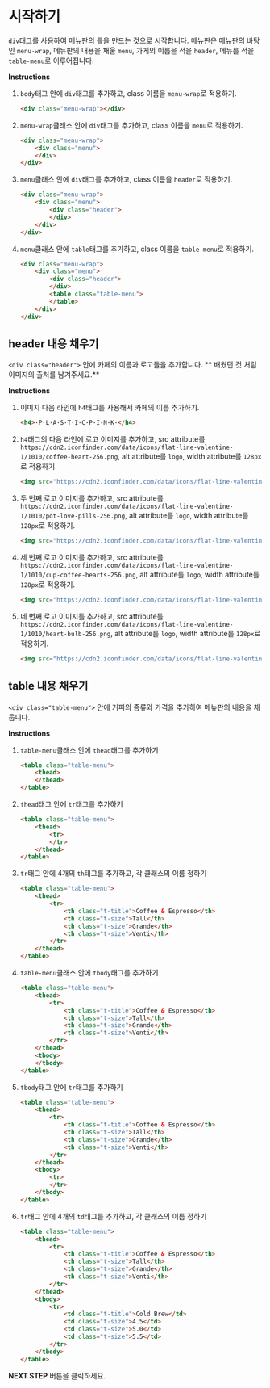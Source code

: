# 시작하기
`div`태그를 사용하여 메뉴판의 틀을 만드는 것으로 시작합니다.
메뉴판은 메뉴판의 바탕인 `menu-wrap`, 메뉴판의 내용을 채울 `menu`,
가게의 이름을 적을 `header`, 메뉴를 적을 `table-menu`로 이루어집니다. 

**Instructions**
1. `body`태그 안에 `div`태그를 추가하고, class 이름을 `menu-wrap`로 적용하기. 
    ```html
    <div class="menu-wrap"></div>
    ```
1. `menu-wrap`클래스 안에 `div`태그를 추가하고, class 이름을 `menu`로 적용하기. 
    ```html
    <div class="menu-wrap">
        <div class="menu">
        </div>
    </div>
    ```
1. `menu`클래스 안에 `div`태그를 추가하고, class 이름을 `header`로 적용하기. 
    ```html
    <div class="menu-wrap">
        <div class="menu">
            <div class="header">
            </div>
        </div>
    </div>
    ```
1. `menu`클래스 안에 `table`태그를 추가하고, class 이름을 `table-menu`로 적용하기. 
    ```html
    <div class="menu-wrap">
        <div class="menu">
            <div class="header">
            </div>
            <table class="table-menu">
            </table>
        </div>
    </div>
    ```

## header 내용 채우기
`<div class="header">` 안에 카페의 이름과 로고들을 추가합니다. 
** 배웠던 것 처럼 이미지의 출처를 남겨주세요.**

**Instructions**

1. 이미지 다음 라인에 `h4`태그를 사용해서 카페의 이름 추가하기.  
    ```html
    <h4>·P·L·A·S·T·I·C·P·I·N·K·</h4> 
    ```

1. `h4`태그의 다음 라인에 로고 이미지를 추가하고, src attribute를 `https://cdn2.iconfinder.com/data/icons/flat-line-valentine-1/1010/coffee-heart-256.png`, alt attribute를 `logo`, width attribute를 `128px`로 적용하기.
    ```html
    <img src="https://cdn2.iconfinder.com/data/icons/flat-line-valentine-1/1010/coffee-heart-256.png" alt="logo" width="128">
    ```
1. 두 번째 로고 이미지를 추가하고, src attribute를 `https://cdn2.iconfinder.com/data/icons/flat-line-valentine-1/1010/pot-love-pills-256.png`, alt attribute를 `logo`, width attribute를 `128px`로 적용하기.
    ```html
    <img src="https://cdn2.iconfinder.com/data/icons/flat-line-valentine-1/1010/pot-love-pills-256.png" alt="logo" width="128">
    ```
1. 세 번째 로고 이미지를 추가하고, src attribute를 `https://cdn2.iconfinder.com/data/icons/flat-line-valentine-1/1010/cup-coffee-hearts-256.png`, alt attribute를 `logo`, width attribute를 `128px`로 적용하기.
    ```html
    <img src="https://cdn2.iconfinder.com/data/icons/flat-line-valentine-1/1010/cup-coffee-hearts-256.png" alt="logo" width="128">
    ```
1. 네 번째 로고 이미지를 추가하고, src attribute를 `https://cdn2.iconfinder.com/data/icons/flat-line-valentine-1/1010/heart-bulb-256.png`, alt attribute를 `logo`, width attribute를 `128px`로 적용하기.
    ```html
    <img src="https://cdn2.iconfinder.com/data/icons/flat-line-valentine-1/1010/heart-bulb-256.png" alt="logo" width="128">
    ```

## table 내용 채우기
`<div class="table-menu">` 안에 커피의 종류와 가격을 추가하여 메뉴판의 내용을 채웁니다. 


**Instructions**

1. `table-menu`클래스 안에 `thead`태그를 추가하기
    ```html
    <table class="table-menu">
        <thead>
        </thead>
    </table>
    ```

1. `thead`태그 안에 `tr`태그를 추가하기
    ```html
    <table class="table-menu">
        <thead>
            <tr>
            </tr>
        </thead>
    </table>
    ```

1. `tr`태그 안에 4개의 `th`태그를 추가하고, 각 클래스의 이름 정하기
    ```html
    <table class="table-menu">
        <thead>
            <tr>
                <th class="t-title">Coffee & Espresso</th>
                <th class="t-size">Tall</th>
                <th class="t-size">Grande</th>
                <th class="t-size">Venti</th>
            </tr>
        </thead>
    </table>
    ```

1. `table-menu`클래스 안에 `tbody`태그를 추가하기
    ```html
    <table class="table-menu">
        <thead>
            <tr>
                <th class="t-title">Coffee & Espresso</th>
                <th class="t-size">Tall</th>
                <th class="t-size">Grande</th>
                <th class="t-size">Venti</th>
            </tr>
        </thead>
        <tbody>
        </tbody>
    </table>
    ```

1. `tbody`태그 안에 `tr`태그를 추가하기
    ```html
    <table class="table-menu">
        <thead>
            <tr>
                <th class="t-title">Coffee & Espresso</th>
                <th class="t-size">Tall</th>
                <th class="t-size">Grande</th>
                <th class="t-size">Venti</th>
            </tr>
        </thead>
        <tbody>
            <tr>
            </tr>
        </tbody>
    </table>
    ```

1. `tr`태그 안에 4개의 `td`태그를 추가하고, 각 클래스의 이름 정하기
    ```html
    <table class="table-menu">
        <thead>
            <tr>
                <th class="t-title">Coffee & Espresso</th>
                <th class="t-size">Tall</th>
                <th class="t-size">Grande</th>
                <th class="t-size">Venti</th>
            </tr>
        </thead>
        <tbody>
            <tr>
                <td class="t-title">Cold Brew</td>
                <td class="t-size">4.5</td>
                <td class="t-size">5.0</td>
                <td class="t-size">5.5</td>
            </tr>
        </tbody>
    </table>
    ```

**NEXT STEP** 버튼을 클릭하세요.